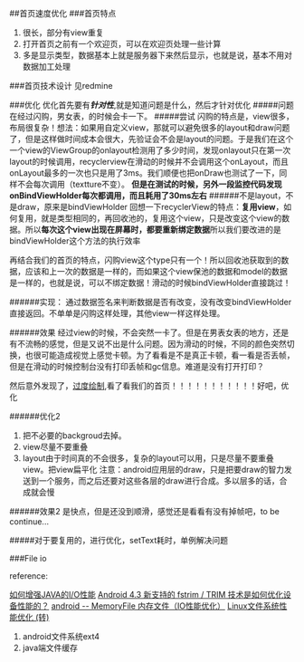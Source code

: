 ##首页速度优化
###首页特点
1. 很长，部分有view重复
2. 打开首页之前有一个欢迎页，可以在欢迎页处理一些计算
3. 多是显示类型，数据基本上就是服务器下来然后显示，也就是说，基本不用对数据加工处理

###首页技术设计
见redmine

###优化
优化首先要有***针对性***,就是知道问题是什么，然后才针对优化
#####问题
在经过闪购，男女表，的时候会卡一下。
#####尝试
闪购的特点是，view很多，布局很复杂！想法：如果用自定义view，那就可以避免很多的layout和draw问题了，但是这样做时间成本会很大，先验证会不会是layout的问题。于是我们在这个一个view的ViewGroup的onlayout检测用了多少时间，发现onlayout只在第一次layout的时候调用，recyclerview在滑动的时候并不会调用这个onLayout，而且onLayout最多的一次也只是用了3ms。我们顺便也把onDraw也测试了一下，同样不会每次调用（textture不变）。
**但是在测试的时候，另外一段监控代码发现onBindViewHolder每次都调用，而且耗用了30ms左右**
######不是layout，不是draw，原来是bindViewHolder
回想一下recyclerView的特点：**复用view**，如何复用，就是类型相同的，再回收池的，复用这个view，只是改变这个view的数据。所以**每次这个view出现在屏幕时，都要重新绑定数据**所以我们要改进的是bindViewHolder这个方法的执行效率

再结合我们的首页的特点，闪购view这个type只有一个！所以回收池获取到的数据，应该和上一次的数据是一样的，而如果这个view保池的数据和model的数据是一样的，也就是说，可以不绑定数据！滑动的时候bindViewHolder直接跳过！

######实现：
通过数据签名来判断数据是否有改变，没有改变bindViewHolder直接返回。不单单是闪购这样处理，其他view一样这样处理。

######效果
经过view的时候，不会突然一卡了。但是在男表女表的地方，还是有不流畅的感觉，但是又说不出是什么问题。因为滑动的时候，不同的颜色突然切换，也很可能造成视觉上感觉卡顿。为了看看是不是真正卡顿，看一看是否丢帧，但是在滑动的时候控制台没有打印丢帧和gc信息。难道是没有打开打印？

然后意外发现了，[过度绘制](http://www.cnblogs.com/tianzhijiexian/p/4277732.html),看了看我们的首页！！！！！！！！！！！好吧，优化

######优化2
1. 把不必要的backgroud去掉。
2. view尽量不要重叠
3. layout由于时间真的不会很多，复杂的layout可以用，只是尽量不要重叠view。把view扁平化
注意：android应用层的draw，只是把要draw的智力发送到一个服务，而之后还要对这些各层的draw进行合成。多以层多的话，合成就会慢

######效果2
是快点，但是还没到顺滑，感觉还是看看有没有掉帧吧，to be continue...


#####对于要复用的，进行优化，setText耗时，单例解决问题


###File io

reference:

[如何增强JAVA的I/O性能](http://www.importnew.com/1068.html)
[Android 4.3 新支持的 fstrim / TRIM 技术是如何优化设备性能的？](https://www.zhihu.com/question/21409487)
[android -- MemoryFile 内存文件（IO性能优化）](http://blog.csdn.net/andyhuabing/article/details/7602196)
[Linux文件系统性能优化 (转)](http://www.cnblogs.com/hoys/p/3407674.html)

1. android文件系统ext4
2. java端文件缓存